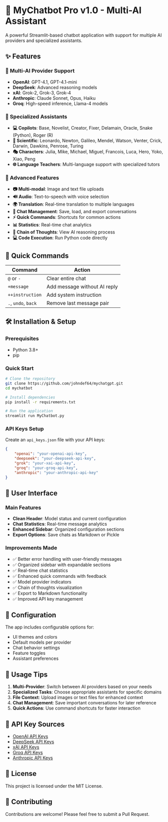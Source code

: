 # 🤖 MyChatbot Pro v1.0 - Multi-AI Assistant

A powerful Streamlit-based chatbot application with support for multiple AI providers and specialized assistants.

## ✨ Features

### 🤖 Multi-AI Provider Support
- **OpenAI**: GPT-4.1, GPT-4.1-mini
- **DeepSeek**: Advanced reasoning models
- **xAI**: Grok-2, Grok-3, Grok-4
- **Anthropic**: Claude Sonnet, Opus, Haiku
- **Groq**: High-speed inference,  Llama-4 models

### 👥 Specialized Assistants
- **💻 Copilots**: Base, Novelist, Creator, Fixer, Delamain, Oracle, Snake (Python), Roger (R)
- **🔬 Scientific**: Leonardo, Newton, Galileo, Mendel, Watson, Venter, Crick, Darwin, Dawkins, Penrose, Turing
- **🎭 Characters**: Julia, Mike, Michael, Miguel, Francois, Luca, Hero, Yoko, Xiao, Peng
- **🌐 Language Teachers**: Multi-language support with specialized tutors

### 🚀 Advanced Features
- **📷 Multi-modal**: Image and text file uploads
- **🔊 Audio**: Text-to-speech with voice selection
- **🌍 Translation**: Real-time translation to multiple languages
- **💾 Chat Management**: Save, load, and export conversations
- **⚡ Quick Commands**: Shortcuts for common actions
- **📊 Statistics**: Real-time chat analytics
- **🧠 Chain of Thoughts**: View AI reasoning process
- **💻 Code Execution**: Run Python code directly

## 🎯 Quick Commands

| Command | Action |
|---------|--------|
| `@` or `-` | Clear entire chat |
| `+message` | Add message without AI reply |
| `++instruction` | Add system instruction |
| `.`, `undo`, `back` | Remove last message pair |

## 🛠️ Installation & Setup

### Prerequisites
- Python 3.8+
- pip

### Quick Start
```bash
# Clone the repository
git clone https://github.com/johndef64/mychatgpt.git
cd mychatbot

# Install dependencies
pip install -r requirements.txt

# Run the application
streamlit run MyChatbot.py
```

### API Keys Setup
Create an `api_keys.json` file with your API keys:
```json
{
    "openai": "your-openai-api-key",
    "deepseek": "your-deepseek-api-key", 
    "grok": "your-xai-api-key",
    "groq": "your-groq-api-key",
    "anthropic": "your-anthropic-api-key"
}
```

## 🎨 User Interface

### Main Features
- **Clean Header**: Model status and current configuration
- **Chat Statistics**: Real-time message analytics
- **Enhanced Sidebar**: Organized configuration sections
- **Export Options**: Save chats as Markdown or Pickle

### Improvements Made
- ✅ Better error handling with user-friendly messages
- ✅ Organized sidebar with expandable sections
- ✅ Real-time chat statistics
- ✅ Enhanced quick commands with feedback
- ✅ Model provider indicators
- ✅ Chain of thoughts visualization
- ✅ Export to Markdown functionality
- ✅ Improved API key management

## 🔧 Configuration

The app includes configurable options for:
- UI themes and colors
- Default models per provider
- Chat behavior settings
- Feature toggles
- Assistant preferences

## 📱 Usage Tips

1. **Multi-Provider**: Switch between AI providers based on your needs
2. **Specialized Tasks**: Choose appropriate assistants for specific domains
3. **File Context**: Upload images or text files for enhanced context
4. **Chat Management**: Save important conversations for later reference
5. **Quick Actions**: Use command shortcuts for faster interaction

## 🔗 API Key Sources

- [OpenAI API Keys](https://platform.openai.com/account/api-keys)
- [DeepSeek API Keys](https://platform.deepseek.com/api_keys)
- [xAI API Keys](https://console.x.ai/)
- [Groq API Keys](https://console.groq.com/keys)
- [Anthropic API Keys](https://console.anthropic.com/)

## 📄 License

This project is licensed under the MIT License.

## 🤝 Contributing

Contributions are welcome! Please feel free to submit a Pull Request.
